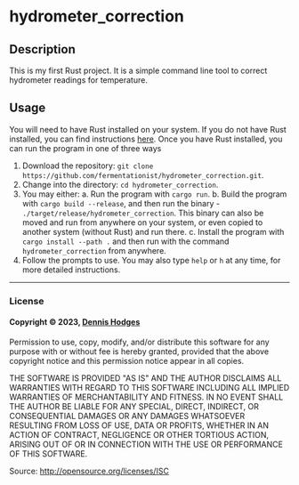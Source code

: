 # hydrometer_correction

## Description
This is my first Rust project. It is a simple command line tool to correct hydrometer readings for temperature.

## Usage

You will need to have Rust installed on your system. If you do not have Rust installed, you can find instructions [here](https://www.rust-lang.org/tools/install). Once you have Rust installed, you can run the program in one of three ways

1. Download the repository: `git clone https://github.com/fermentationist/hydrometer_correction.git`.
2. Change into the directory: `cd hydrometer_correction`.
3. You may either:
    a. Run the program with `cargo run`.
    b. Build the program with `cargo build --release`, and then run the binary - `./target/release/hydrometer_correction`. This binary can also be moved and run from anywhere on your system, or even copied to another system (without Rust) and run there.
    c. Install the program with `cargo install --path .` and then run with the command `hydrometer_correction` from anywhere.
4. Follow the prompts to use. You may also type `help` or `h` at any time, for more detailed instructions.
---

### License

#### Copyright © 2023, [Dennis Hodges](https://dennis-hodges.com)

Permission to use, copy, modify, and/or distribute this software for any purpose with or without fee is hereby granted, provided that the above copyright notice and this permission notice appear in all copies.

THE SOFTWARE IS PROVIDED "AS IS" AND THE AUTHOR DISCLAIMS ALL WARRANTIES WITH REGARD TO THIS SOFTWARE INCLUDING ALL IMPLIED WARRANTIES OF MERCHANTABILITY AND FITNESS. IN NO EVENT SHALL THE AUTHOR BE LIABLE FOR ANY SPECIAL, DIRECT, INDIRECT, OR CONSEQUENTIAL DAMAGES OR ANY DAMAGES WHATSOEVER RESULTING FROM LOSS OF USE, DATA OR PROFITS, WHETHER IN AN ACTION OF CONTRACT, NEGLIGENCE OR OTHER TORTIOUS ACTION, ARISING OUT OF OR IN CONNECTION WITH THE USE OR PERFORMANCE OF THIS SOFTWARE.

Source: http://opensource.org/licenses/ISC